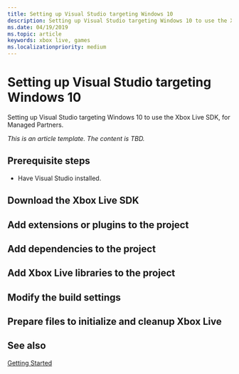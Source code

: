 ```yaml
---
title: Setting up Visual Studio targeting Windows 10
description: Setting up Visual Studio targeting Windows 10 to use the Xbox Live SDK, for Managed Partners.
ms.date: 04/19/2019
ms.topic: article
keywords: xbox live, games
ms.localizationpriority: medium
---
```


# Setting up Visual Studio targeting Windows 10

Setting up Visual Studio targeting Windows 10 to use the Xbox Live SDK, for Managed Partners.

_This is an article template. The content is TBD._


## Prerequisite steps

* Have Visual Studio installed.


## Download the Xbox Live SDK


## Add extensions or plugins to the project


## Add dependencies to the project


## Add Xbox Live libraries to the project


## Modify the build settings


## Prepare files to initialize and cleanup Xbox Live


## See also

[Getting Started](../../../index.md)
